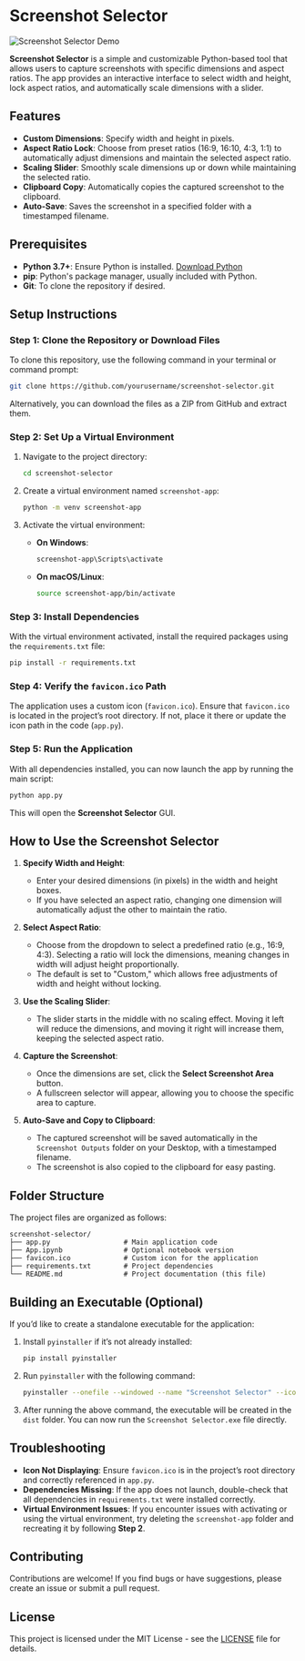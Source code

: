 # Screenshot Selector

![Screenshot Selector Demo](./Screenshot%20Selector.gif)

**Screenshot Selector** is a simple and customizable Python-based tool that allows users to capture screenshots with specific dimensions and aspect ratios. The app provides an interactive interface to select width and height, lock aspect ratios, and automatically scale dimensions with a slider.

## Features

- **Custom Dimensions**: Specify width and height in pixels.
- **Aspect Ratio Lock**: Choose from preset ratios (16:9, 16:10, 4:3, 1:1) to automatically adjust dimensions and maintain the selected aspect ratio.
- **Scaling Slider**: Smoothly scale dimensions up or down while maintaining the selected ratio.
- **Clipboard Copy**: Automatically copies the captured screenshot to the clipboard.
- **Auto-Save**: Saves the screenshot in a specified folder with a timestamped filename.

## Prerequisites

- **Python 3.7+**: Ensure Python is installed. [Download Python](https://www.python.org/downloads/)
- **pip**: Python's package manager, usually included with Python.
- **Git**: To clone the repository if desired.

## Setup Instructions

### Step 1: Clone the Repository or Download Files

To clone this repository, use the following command in your terminal or command prompt:

```bash
git clone https://github.com/yourusername/screenshot-selector.git
```

Alternatively, you can download the files as a ZIP from GitHub and extract them.

### Step 2: Set Up a Virtual Environment

1. Navigate to the project directory:

   ```bash
   cd screenshot-selector
   ```

2. Create a virtual environment named `screenshot-app`:

   ```bash
   python -m venv screenshot-app
   ```

3. Activate the virtual environment:

   - **On Windows**:

     ```bash
     screenshot-app\Scripts\activate
     ```

   - **On macOS/Linux**:

     ```bash
     source screenshot-app/bin/activate
     ```

### Step 3: Install Dependencies

With the virtual environment activated, install the required packages using the `requirements.txt` file:

```bash
pip install -r requirements.txt
```

### Step 4: Verify the `favicon.ico` Path

The application uses a custom icon (`favicon.ico`). Ensure that `favicon.ico` is located in the project’s root directory. If not, place it there or update the icon path in the code (`app.py`).

### Step 5: Run the Application

With all dependencies installed, you can now launch the app by running the main script:

```bash
python app.py
```

This will open the **Screenshot Selector** GUI.

## How to Use the Screenshot Selector

1. **Specify Width and Height**:
   - Enter your desired dimensions (in pixels) in the width and height boxes.
   - If you have selected an aspect ratio, changing one dimension will automatically adjust the other to maintain the ratio.

2. **Select Aspect Ratio**:
   - Choose from the dropdown to select a predefined ratio (e.g., 16:9, 4:3). Selecting a ratio will lock the dimensions, meaning changes in width will adjust height proportionally.
   - The default is set to "Custom," which allows free adjustments of width and height without locking.

3. **Use the Scaling Slider**:
   - The slider starts in the middle with no scaling effect. Moving it left will reduce the dimensions, and moving it right will increase them, keeping the selected aspect ratio.

4. **Capture the Screenshot**:
   - Once the dimensions are set, click the **Select Screenshot Area** button.
   - A fullscreen selector will appear, allowing you to choose the specific area to capture.

5. **Auto-Save and Copy to Clipboard**:
   - The captured screenshot will be saved automatically in the `Screenshot Outputs` folder on your Desktop, with a timestamped filename.
   - The screenshot is also copied to the clipboard for easy pasting.

## Folder Structure

The project files are organized as follows:

```plaintext
screenshot-selector/
├── app.py                  # Main application code
├── App.ipynb               # Optional notebook version
├── favicon.ico             # Custom icon for the application
├── requirements.txt        # Project dependencies
└── README.md               # Project documentation (this file)
```

## Building an Executable (Optional)

If you’d like to create a standalone executable for the application:

1. Install `pyinstaller` if it’s not already installed:

   ```bash
   pip install pyinstaller
   ```

2. Run `pyinstaller` with the following command:

   ```bash
   pyinstaller --onefile --windowed --name "Screenshot Selector" --icon="favicon.ico" app.py
   ```

3. After running the above command, the executable will be created in the `dist` folder. You can now run the `Screenshot Selector.exe` file directly.

## Troubleshooting

- **Icon Not Displaying**: Ensure `favicon.ico` is in the project’s root directory and correctly referenced in `app.py`.
- **Dependencies Missing**: If the app does not launch, double-check that all dependencies in `requirements.txt` were installed correctly.
- **Virtual Environment Issues**: If you encounter issues with activating or using the virtual environment, try deleting the `screenshot-app` folder and recreating it by following **Step 2**.

## Contributing

Contributions are welcome! If you find bugs or have suggestions, please create an issue or submit a pull request.

## License

This project is licensed under the MIT License - see the [LICENSE](LICENSE) file for details.
